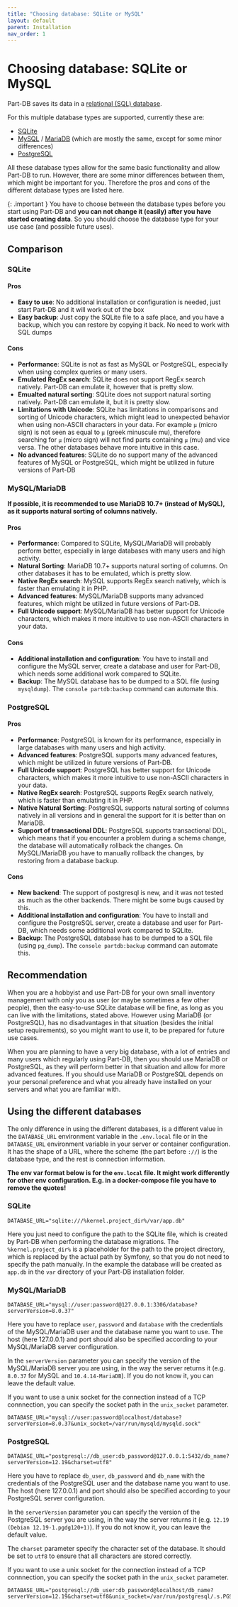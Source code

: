 ```yaml
---
title: "Choosing database: SQLite or MySQL"
layout: default
parent: Installation
nav_order: 1
---
```


# Choosing database: SQLite or MySQL

Part-DB saves its data in a [relational (SQL) database](https://en.wikipedia.org/wiki/Relational_database).

For this multiple database types are supported, currently these are:

* [SQLite](https://www.sqlite.org/index.html)
* [MySQL](https://www.mysql.com/) / [MariaDB](https://mariadb.org/) (which are mostly the same, except for some minor
  differences)
* [PostgreSQL](https://www.postgresql.org/)

All these database types allow for the same basic functionality and allow Part-DB to run. However, there are some minor
differences between them, which might be important for you. Therefore the pros and cons of the different database types
are listed here.

{: .important }
You have to choose between the database types before you start using Part-DB and **you can not change it (easily) after
you have started creating data**. So you should choose the database type for your use case (and possible future uses).

## Comparison

### SQLite

#### Pros

* **Easy to use**: No additional installation or configuration is needed, just start Part-DB and it will work out of the box
* **Easy backup**: Just copy the SQLite file to a safe place, and you have a backup, which you can restore by copying it
  back. No need to work with SQL dumps

#### Cons

* **Performance**: SQLite is not as fast as MySQL or PostgreSQL, especially when using complex queries or many users.
* **Emulated RegEx search**: SQLite does not support RegEx search natively. Part-DB can emulate it, however that is pretty slow.
* **Emualted natural sorting**: SQLite does not support natural sorting natively. Part-DB can emulate it, but it is pretty slow.
* **Limitations with Unicode**: SQLite has limitations in comparisons and sorting of Unicode characters, which might lead to
  unexpected behavior when using non-ASCII characters in your data. For example `µ` (micro sign) is not seen as equal to 
  `μ` (greek minuscule mu), therefore searching for `µ` (micro sign) will not find parts containing `μ` (mu) and vice versa.
  The other databases behave more intuitive in this case.
* **No advanced features**: SQLite do no support many of the advanced features of MySQL or PostgreSQL, which might be utilized
  in future versions of Part-DB


### MySQL/MariaDB

**If possible, it is recommended to use MariaDB 10.7+ (instead of MySQL), as it supports natural sorting of columns natively.**

#### Pros

* **Performance**: Compared to SQLite, MySQL/MariaDB will probably perform better, especially in large databases with many
  users and high activity.
* **Natural Sorting**: MariaDB 10.7+ supports natural sorting of columns. On other databases it has to be emulated, which is pretty
  slow.
* **Native RegEx search**: MySQL supports RegEx search natively, which is faster than emulating it in PHP.
* **Advanced features**: MySQL/MariaDB supports many advanced features, which might be utilized in future versions of Part-DB.
* **Full Unicode support**: MySQL/MariaDB has better support for Unicode characters, which makes it more intuitive to use
  non-ASCII characters in your data.

#### Cons

* **Additional installation and configuration**: You have to install and configure the MySQL server, create a database and
  user for Part-DB, which needs some additional work compared to SQLite.
* **Backup**: The MySQL database has to be dumped to a SQL file (using `mysqldump`). The `console partdb:backup` command can automate this.


### PostgreSQL

#### Pros
* **Performance**: PostgreSQL is known for its performance, especially in large databases with many users and high activity.
* **Advanced features**: PostgreSQL supports many advanced features, which might be utilized in future versions of Part-DB.
* **Full Unicode support**: PostgreSQL has better support for Unicode characters, which makes it more intuitive to use
  non-ASCII characters in your data.
* **Native RegEx search**: PostgreSQL supports RegEx search natively, which is faster than emulating it in PHP.
* **Native Natural Sorting**: PostgreSQL supports natural sorting of columns natively in all versions and in general the support for it
  is better than on MariaDB.
* **Support of transactional DDL**: PostgreSQL supports transactional DDL, which means that if you encounter a problem during a schema change,
the database will automatically rollback the changes. On MySQL/MariaDB you have to manually rollback the changes, by restoring from a database backup.

#### Cons
* **New backend**: The support of postgresql is new, and it was not tested as much as the other backends. There might be some bugs caused by this.
* **Additional installation and configuration**: You have to install and configure the PostgreSQL server, create a database and
  user for Part-DB, which needs some additional work compared to SQLite.
* **Backup**: The PostgreSQL database has to be dumped to a SQL file (using `pg_dump`). The `console partdb:backup` command can automate this.


## Recommendation

When you are a hobbyist and use Part-DB for your own small inventory management with only you as user (or maybe sometimes
a few other people), then the easy-to-use SQLite database will be fine, as long as you can live with the limitations, stated above.
However using MariaDB (or PostgreSQL), has no disadvantages in that situation (besides the initial setup requirements), so you might
want to use it, to be prepared for future use cases.

When you are planning to have a very big database, with a lot of entries and many users which regularly using Part-DB, then you should
use MariaDB or PostgreSQL, as they will perform better in that situation and allow for more advanced features.
If you should use MariaDB or PostgreSQL depends on your personal preference and what you already have installed on your servers and 
what you are familiar with.

## Using the different databases

The only difference in using the different databases, is a different value in the `DATABASE_URL` environment variable in the `.env.local` file
or in the `DATABASE_URL` environment variable in your server or container configuration. It has the shape of a URL, where the scheme (the part before `://`)
is the database type, and the rest is connection information.

**The env var format below is for the `env.local` file. It might work differently for other env configuration. E.g. in a docker-compose file you have to remove the quotes!**

### SQLite

```shell
DATABASE_URL="sqlite:///%kernel.project_dir%/var/app.db"
```

Here you just need to configure the path to the SQLite file, which is created by Part-DB when performing the database migrations.
The `%kernel.project_dir%` is a placeholder for the path to the project directory, which is replaced by the actual path by Symfony, so that you do not
need to specify the path manually. In the example the database will be created as `app.db` in the `var` directory of your Part-DB installation folder.

### MySQL/MariaDB

```shell
DATABASE_URL="mysql://user:password@127.0.0.1:3306/database?serverVersion=8.0.37"
```

Here you have to replace `user`, `password` and `database` with the credentials of the MySQL/MariaDB user and the database name you want to use.
The host (here 127.0.0.1) and port should also be specified according to your MySQL/MariaDB server configuration.

In the `serverVersion` parameter you can specify the version of the MySQL/MariaDB server you are using, in the way the server returns it 
(e.g. `8.0.37` for MySQL and `10.4.14-MariaDB`). If you do not know it, you can leave the default value.

If you want to use a unix socket for the connection instead of a TCP connnection, you can specify the socket path in the `unix_socket` parameter.
```shell
DATABASE_URL="mysql://user:password@localhost/database?serverVersion=8.0.37&unix_socket=/var/run/mysqld/mysqld.sock"
```

### PostgreSQL

```shell
DATABASE_URL="postgresql://db_user:db_password@127.0.0.1:5432/db_name?serverVersion=12.19&charset=utf8"
```

Here you have to replace `db_user`, `db_password` and `db_name` with the credentials of the PostgreSQL user and the database name you want to use.
The host (here 127.0.0.1) and port should also be specified according to your PostgreSQL server configuration.

In the `serverVersion` parameter you can specify the version of the PostgreSQL server you are using, in the way the server returns it
(e.g. `12.19 (Debian 12.19-1.pgdg120+1)`). If you do not know it, you can leave the default value.

The `charset` parameter specify the character set of the database. It should be set to `utf8` to ensure that all characters are stored correctly.

If you want to use a unix socket for the connection instead of a TCP connnection, you can specify the socket path in the `unix_socket` parameter.
```shell
DATABASE_URL="postgresql://db_user:db_password@localhost/db_name?serverVersion=12.19&charset=utf8&unix_socket=/var/run/postgresql/.s.PGSQL.5432"
```
